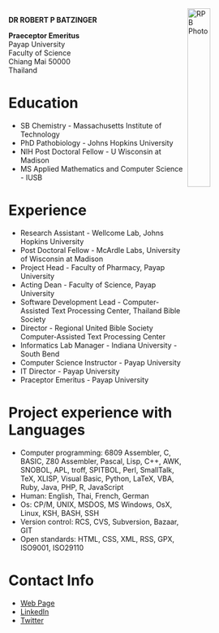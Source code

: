 <img src="http://rbatzing.github.io/img/bob5.png" alt="RPB Photo" align="right" width="30%"/>

**DR ROBERT P BATZINGER**

__Praeceptor Emeritus__<br/>
Payap University<br>
Faculty of Science<br>
Chiang Mai 50000<br>
Thailand<br>



# Education

* SB Chemistry - Massachusetts Institute of Technology
* PhD Pathobiology - Johns Hopkins University
* NIH Post Doctoral Fellow - U Wisconsin at Madison
* MS Applied Mathematics and Computer Science - IUSB

# Experience
* Research Assistant - Wellcome Lab, Johns Hopkins University
* Post Doctoral Fellow - McArdle Labs, University of Wisconsin at Madison
* Project Head - Faculty of Pharmacy, Payap University
* Acting Dean - Faculty of Science, Payap University
* Software Development Lead - Computer-Assisted Text Processing Center, Thailand Bible Society
* Director - Regional United Bible Society Computer-Assisted Text Processing Center
* Informatics Lab Manager - Indiana University - South Bend
* Computer Science Instructor - Payap University
* IT Director - Payap University
* Praceptor Emeritus - Payap University

# Project experience with Languages
* Computer programming: 6809 Assembler, C, BASIC, Z80 Assembler, Pascal, Lisp, C++, AWK, SNOBOL, APL, troff, SPITBOL, Perl, SmallTalk, TeX, XLISP, Visual Basic,  Python, LaTeX, VBA, Ruby, Java, PHP, R, JavaScript
* Human: English, Thai, French, German
* Os: CP/M, UNIX, MSDOS, MS Windows, OsX, Linux, KSH, BASH, SSH
* Version control: RCS, CVS, Subversion, Bazaar, GIT
* Open standards: HTML, CSS, XML, RSS, GPX, ISO9001, ISO29110

# Contact Info
* [Web Page](http://science.payap.ac.th/cs/bob)
* [LinkedIn](https://www.linkedin.com/in/robert-batzinger)
* [Twitter](https://twitter.com/rbatz)

